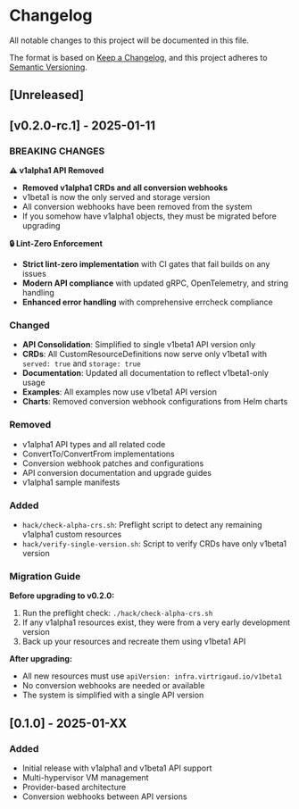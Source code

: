 # Changelog

All notable changes to this project will be documented in this file.

The format is based on [Keep a Changelog](https://keepachangelog.com/en/1.0.0/),
and this project adheres to [Semantic Versioning](https://semver.org/spec/v2.0.0.html).

## [Unreleased]

## [v0.2.0-rc.1] - 2025-01-11

### BREAKING CHANGES

**⚠️ v1alpha1 API Removed**

- **Removed v1alpha1 CRDs and all conversion webhooks**
- v1beta1 is now the only served and storage version
- All conversion webhooks have been removed from the system
- If you somehow have v1alpha1 objects, they must be migrated before upgrading

**🔒 Lint-Zero Enforcement**

- **Strict lint-zero implementation** with CI gates that fail builds on any issues
- **Modern API compliance** with updated gRPC, OpenTelemetry, and string handling
- **Enhanced error handling** with comprehensive errcheck compliance

### Changed

- **API Consolidation**: Simplified to single v1beta1 API version only
- **CRDs**: All CustomResourceDefinitions now serve only v1beta1 with `served: true` and `storage: true`
- **Documentation**: Updated all documentation to reflect v1beta1-only usage
- **Examples**: All examples now use v1beta1 API version
- **Charts**: Removed conversion webhook configurations from Helm charts

### Removed

- v1alpha1 API types and all related code
- ConvertTo/ConvertFrom implementations
- Conversion webhook patches and configurations
- API conversion documentation and upgrade guides
- v1alpha1 sample manifests

### Added

- `hack/check-alpha-crs.sh`: Preflight script to detect any remaining v1alpha1 custom resources
- `hack/verify-single-version.sh`: Script to verify CRDs have only v1beta1 version

### Migration Guide

**Before upgrading to v0.2.0:**

1. Run the preflight check: `./hack/check-alpha-crs.sh`
2. If any v1alpha1 resources exist, they were from a very early development version
3. Back up your resources and recreate them using v1beta1 API

**After upgrading:**

- All new resources must use `apiVersion: infra.virtrigaud.io/v1beta1`
- No conversion webhooks are needed or available
- The system is simplified with a single API version

## [0.1.0] - 2025-01-XX

### Added

- Initial release with v1alpha1 and v1beta1 API support
- Multi-hypervisor VM management
- Provider-based architecture
- Conversion webhooks between API versions
